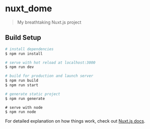 # nuxt_dome

> My breathtaking Nuxt.js project

## Build Setup

``` bash
# install dependencies
$ npm run install

# serve with hot reload at localhost:3000
$ npm run dev

# build for production and launch server
$ npm run build
$ npm run start

# generate static project
$ npm run generate
```

``` node  serve 
# serve with node
$ npm run node
```


For detailed explanation on how things work, check out [Nuxt.js docs](https://nuxtjs.org).
